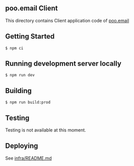 ## poo.email Client

This directory contains Client application code of [poo.email](https://poo.email)

## Getting Started

```
$ npm ci
```

## Running development server locally

```
$ npm run dev
```

## Building

```
$ npm run build:prod
```

## Testing

Testing is not available at this moment.

## Deploying

See [infra/README.md](../infra/README.md)
